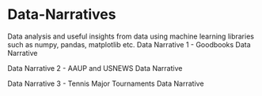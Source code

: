 # Data-Narratives
Data analysis and useful insights from data using machine learning libraries such as numpy, pandas, matplotlib etc.
Data Narrative 1 - Goodbooks Data Narrative

Data Narrative 2 - AAUP and USNEWS Data Narrative

Data Narrative 3 - Tennis Major Tournaments Data Narrative
